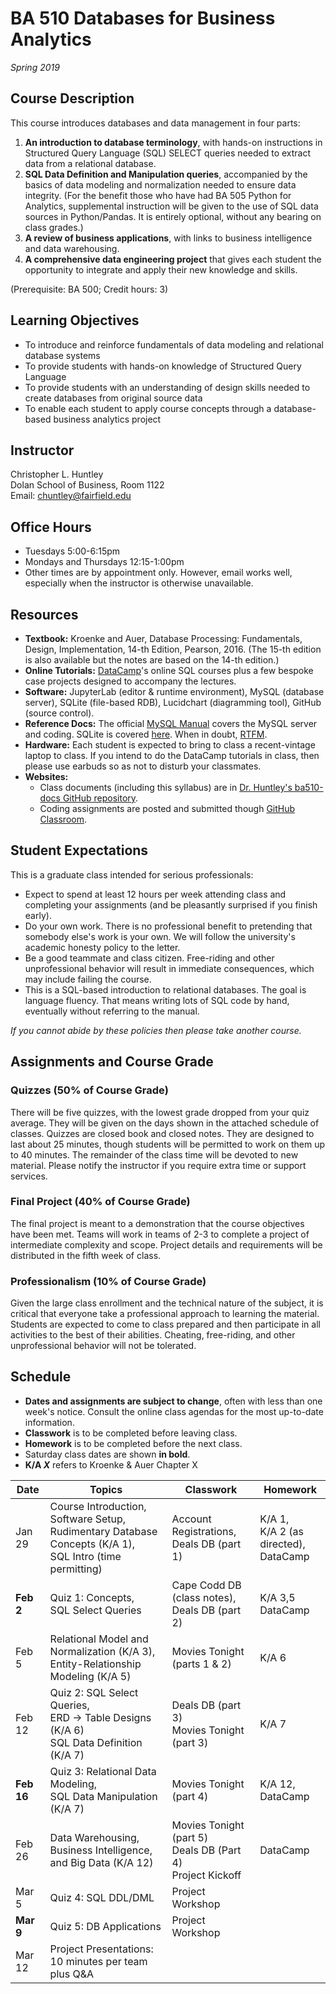 # BA 510 Databases for Business Analytics
*Spring 2019*
## Course Description
This course introduces databases and data management in four parts:
1. __An introduction to database terminology__, with hands-on instructions in Structured Query Language (SQL) SELECT queries needed to extract data from a relational database.
2. __SQL Data Definition and Manipulation queries__, accompanied by the basics of data modeling and normalization needed to ensure data integrity. (For the benefit those who have had BA 505 Python for Analytics, supplemental instruction will be given to the use of SQL data sources in Python/Pandas. It is entirely optional, without any bearing on class grades.)
3. __A review of business applications__, with links to business intelligence and data warehousing.  
4. __A comprehensive data engineering project__ that gives each student the opportunity to integrate and apply their new knowledge and skills.  

(Prerequisite: BA 500; Credit hours: 3)

## Learning Objectives

* To introduce and reinforce fundamentals of data modeling and relational database systems
* To provide students with hands-on knowledge of Structured Query Language
* To provide students with an understanding of design skills needed to create databases from original source data
* To enable each student to apply course concepts through a database-based business analytics project


## Instructor
Christopher L. Huntley  
Dolan School of Business, Room 1122  
Email: chuntley@fairfield.edu  

## Office Hours
  * Tuesdays 5:00-6:15pm
  * Mondays and Thursdays 12:15-1:00pm  
  * Other times are by appointment only. However, email works well, especially when the instructor is otherwise unavailable.

## Resources
* **Textbook:** Kroenke and Auer, Database Processing: Fundamentals, Design, Implementation, 14-th Edition, Pearson, 2016. (The 15-th edition is also available but the notes are based on the 14-th edition.)
* **Online Tutorials:** [DataCamp](https://www.datacamp.com)'s online SQL courses plus a few bespoke case projects designed to accompany the lectures.
* **Software:** JupyterLab (editor & runtime environment), MySQL (database server), SQLite (file-based RDB), Lucidchart (diagramming tool), GitHub (source control).
* **Reference Docs:** The official [MySQL Manual](https://dev.mysql.com/doc/refman/5.7/en) covers the MySQL server and coding. SQLite is covered [here](https://www.sqlite.org/docs.html). When in doubt, [RTFM](https://en.wikipedia.org/wiki/RTFM).
* **Hardware:** Each student is expected to bring to class a recent-vintage laptop to class. If you intend to do the DataCamp tutorials in class, then please use earbuds so as not to disturb your classmates.
* **Websites:**  
    * Class documents (including this syllabus) are in [Dr. Huntley's ba510-docs GitHub repository](https://github.com/christopherhuntley/ba510-docs).
    * Coding assignments are posted and submitted though [GitHub Classroom](https://classroom.github.com/classrooms).

## Student Expectations
This is a graduate class intended for serious professionals:
* Expect to spend at least 12 hours per week attending class and completing your assignments (and be pleasantly surprised if you finish early).
* Do your own work. There is no professional benefit to pretending that somebody else's work is your own. We will follow the university's academic honesty policy to the letter.
* Be a good teammate and class citizen. Free-riding and other unprofessional behavior will result in immediate consequences, which may include failing the course.
* This is a SQL-based introduction to relational databases. The goal is language fluency. That means writing lots of SQL code by hand, eventually without referring to the manual.  

*If you cannot abide by these policies then please take another course.*

## Assignments and Course Grade
### Quizzes (50% of Course Grade)
There will be five quizzes, with the lowest grade dropped from your quiz average. They will be given on the days shown in the attached schedule of classes. Quizzes are closed book and closed notes. They are designed to last about 25 minutes, though students will be permitted to work on them up to 40 minutes. The remainder of the class time will be devoted to new material. Please notify the instructor if you require extra time or support services.  
### Final Project (40% of Course Grade)
The final project is meant to a demonstration that the course objectives have been met. Teams will work in teams of 2-3 to complete a project of intermediate complexity and scope. Project details and requirements will be distributed in the fifth week of class.
### Professionalism (10% of Course Grade)
Given the large class enrollment and the technical nature of the subject, it is critical that everyone take a professional approach to learning the material. Students are expected to come to class prepared and then participate in all activities to the best of their abilities. Cheating, free-riding, and other unprofessional behavior will not be tolerated.   

## Schedule
* **Dates and assignments are subject to change**, often with less than one week's notice. Consult the online class agendas for the most up-to-date information.
* **Classwork** is to be completed before leaving class.
* **Homework** is to be completed before the next class.
* Saturday class dates are shown **in bold**.
* **K/A *X*** refers to Kroenke & Auer Chapter X

| Date | Topics          | Classwork | Homework |
|------|-----------------|-----------|----------|
|Jan 29| Course Introduction,<br>Software Setup,<br>Rudimentary Database Concepts (K/A 1),<br>SQL Intro (time permitting)|Account Registrations,<br>Deals DB (part 1)|K/A 1,<br>K/A 2 (as directed),<br>DataCamp|
|**Feb 2**| Quiz 1: Concepts,<br>SQL Select Queries<br>|Cape Codd DB (class notes),<br>Deals DB (part 2)|K/A 3,5<br> DataCamp|
|Feb 5|Relational Model and Normalization (K/A 3),<br>Entity-Relationship Modeling (K/A 5)|Movies Tonight (parts 1 & 2)|K/A 6|
|Feb 12|Quiz 2: SQL Select Queries,<br>ERD → Table Designs (K/A 6)<br>SQL Data Definition (K/A 7)|Deals DB (part 3)<br>Movies Tonight (part 3)|K/A 7|
|**Feb 16**|Quiz 3: Relational Data Modeling,<br>SQL Data Manipulation (K/A 7)|Movies Tonight (part 4)|K/A 12, <br>DataCamp|
|Feb 26|Data Warehousing, Business Intelligence, and Big Data (K/A 12)|Movies Tonight (part 5)<br>Deals DB (Part 4)<br>Project Kickoff|DataCamp|
|Mar 5|Quiz 4: SQL DDL/DML|Project Workshop| &nbsp; |
|**Mar 9**|Quiz 5: DB Applications|Project Workshop| |
|Mar 12|Project Presentations: 10 minutes per team plus Q&A| &nbsp; |  &nbsp; |
